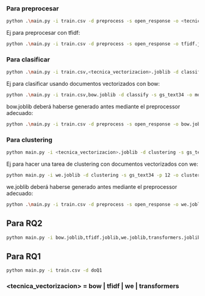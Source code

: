 
### Para preprocesar
```bash
python .\main.py -i train.csv -d preprocess -s open_response -o <tecnica_vectorizacion>.joblib -p <tecnica_vectorizacion>
```
Ej para preprocesar con tfidf: 
```bash
python .\main.py -i train.csv -d preprocess -s open_response -o tfidf.joblib -p tfidf
```
### Para clasificar
```bash
python .\main.py -i train.csv,<tecnica_vectorizacion>.joblib -d classify -s gs_text34 -o modelo.joblib
```
Ej para clasificar usando documentos vectorizados con bow:
```bash
python .\main.py -i train.csv,bow.joblib -d classify -s gs_text34 -o modelo.joblib
```
bow.joblib deberá haberse generado antes mediante el preprocessor adecuado: 
```bash
python .\main.py -i train.csv -d preprocess -s open_response -o bow.joblib -p bow
```
### Para clustering
```bash
python main.py -i <tecnica_vectorizacion>.joblib -d clustering -s gs_text34 -p 12 -o clustering.joblib
```
Ej para hacer una tarea de clustering con documentos vectorizados con we: 
```bash
python main.py -i we.joblib -d clustering -s gs_text34 -p 12 -o clustering.joblib
```
we.joblib deberá haberse generado antes mediante el preprocessor adecuado:
```bash
python .\main.py -i train.csv -d preprocess -s open_response -o we.joblib -p we
```

## Para RQ2
```bash
python main.py -i bow.joblib,tfidf.joblib,we.joblib,transformers.joblib -d Q2 -s gs_text34 -p 2,15
```
## Para RQ1
```bash
python main.py -i train.csv -d doQ1
```
### <tecnica_vectorizacion> = bow | tfidf | we | transformers